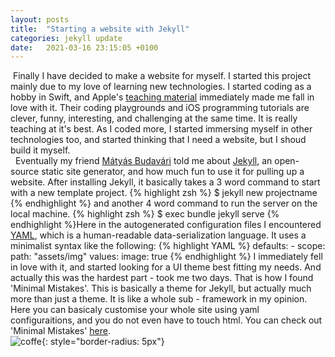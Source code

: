 ```yaml
---
layout: posts
title:  "Starting a website with Jekyll"
categories: jekyll update
date:   2021-03-16 23:15:05 +0100
---
```

&nbsp;Finally I have decided to make a website for myself. I started this project mainly due to my love of learning new technologies. I started coding as a hobby in Swift, and Apple's [teaching material][apple] immediately made me fall in love with it. Their coding playgrounds and iOS programming tutorials are clever, funny, interesting, and challenging at the same time. It is really teaching at it's best. As I coded more, I started immersing myself in other technologies too, and started thinking that I need a website, but I shoud build it myself.   
&nbsp; Eventually my friend [Mátyás Budavári][mátyás] told me about [Jekyll][jekyll], an open-source static site generator, and how much fun to use it for pulling up a website. After installing Jekyll, it basically takes a 3 word command to start with a new template project. {% highlight zsh %} $ jekyll new projectname {% endhighlight %} and another 4 word command to  run the server on the local machine. {% highlight zsh %} $ exec bundle jekyll serve {% endhighlight %}Here in the autogenerated configuration files I encountered [YAML][yaml], which is a human-readable data-serialization language. It uses a minimalist syntax like the following: {% highlight YAML %} 
             defaults:
               - scope:
                 path: "assets/img"
                   values:
                     image: true 
                {% endhighlight %}
I immediately fell in love with it, and started looking for a UI theme best fitting my needs. And actually this was the hardest part - took me two days. That is how I found 'Minimal Mistakes'. This is basically a theme for Jekyll, but actually much more than just a theme. It is like a whole sub - framework in my opinion. Here you can basicaly customise your whole site using yaml configuraitions, and you do not even have to touch html. You can check out 'Minimal Mistakes' [here][mistakes].  
![coffe]({{baseurl}}/assets/img/coffee.JPG){: style="border-radius: 5px"}

[mátyás]: https://budavariam.github.io
[jekyll]: https://jekyllrb.com
[apple]:  https://books.apple.com/us/book/app-development-with-swift/id1465002990
[mistakes]: https://mmistakes.github.io/minimal-mistakes/
[yaml]: https://en.wikipedia.org/wiki/YAML
<!-- //instagam embed code -->
